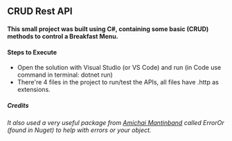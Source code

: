 
## CRUD Rest API

#### This small project was built using C#, containing some basic (**CRUD**) methods to control a Breakfast Menu.

#### Steps to Execute

- Open the solution with Visual Studio (or VS Code) and run (in Code use command in terminal: dotnet run)
- There're 4 files in the project to run/test the APIs, all files have .http as extensions.


##### Credits
###### It also used a very useful package from [Amichai Mantinband](https://github.com/amantinband) called ErrorOr (found in Nuget) to help with errors or your object.
